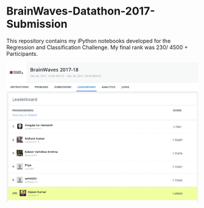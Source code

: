# BrainWaves-Datathon-2017-Submission
This repository contains my iPython notebooks developed for the Regression and Classification Challenge.
My final rank was 230/ 4500 + Participants.

![Leaderboard Position](images/rank.png?raw=true)
